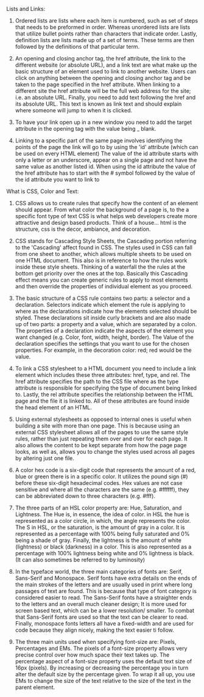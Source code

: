 Lists and Links:

1) Ordered lists are lists where each item is numbered, such as set of steps that needs to be preformed in order. Whereas unordered lists are lists that utilize bullet points rather than characters that indicate order. Lastly, definition lists are lists made up of a set of terms. These terms are then followed by the definitions of that particular term.

2) An opening <a> and closing </a> anchor tag, the href attribute, the link to the different website (or absolute URL), and a link text are what make up the basic structure of an element used to link to another website. Users can click on anything between the opening and closing anchor tag and be taken to the page specified in the href attribute. When linking to a different site the href attribute will be the full web address for the site; i.e. an absolute URL. Finally, you need to add text following the href and its absolute URL. This text is known as link text and should explain where someone will jump to when it is clicked.        

3) To have your link open up in a new window you need to add the target attribute in the opening <a> tag with the value being _ blank.  

4) Linking to a specific part of the same page involves identifying the points of the page the link will go to by using the 'id' attribute (which can be used on every HTML element) The value of the id attribute starts with only a letter or an underscore, appear on a single page and not have the same value as another listed id. When using the id attribute the value of the href attribute has to start with the # symbol followed by the value of the id attribute you want to link to  


What is CSS, Color and Text:

1) CSS allows us to create rules that specify how the content of an element should appear. From what color the background of a page is, to the a specific font type of text CSS is what helps web developers create more attractive and design based products. Think of a house... html is the structure, css is the decor, ambiance, and decoration.

2) CSS stands for Cascading Style Sheets, the Cascading portion referring to the 'Cascading' affect found in CSS. The styles used in CSS can fall from one sheet to another, which allows multiple sheets to be used on one HTML document. This also is in reference to how the rules work inside these style sheets. Thinking of a waterfall the the rules at the bottom get priority over the ones at the top. Basically this Cascading effect means you can create generic rules to apply to most elements and then override the properties of individual element as you proceed.   

3) The basic structure of a CSS rule contains two parts: a selector and a declaration. Selectors indicate which element the rule is applying to where as the declarations indicate how the elements selected should be styled. These declarations sit inside curly brackets and are also made up of two parts: a property and a value, which are separated by a colon. The properties of a declaration indicate the aspects of the element you want changed (e.g. Color, font, width, height, border). The Value of the declaration specifies the settings that you want to use for the chosen properties. For example, in the decoration color: red; red would be the value.

4) To link a CSS stylesheet to a HTML document you need to include a link element which includes these three attributes: href, type, and rel. The href attribute specifies the path to the CSS file where as the type attribute is responsible for specifying the type of document being linked to. Lastly, the rel attribute specifies the relationship between the HTML page and the file it is linked to. All of these attributes are found inside the head element of an HTML.

5) Using external stylesheets as opposed to internal ones is useful when building a site with more than one page. This is because using an external CSS stylesheet allows all of the pages to use the same style rules, rather than just repeating them over and over for each page. It also allows the content to be kept separate from how the page page looks, as well as, allows you to change the styles used across all pages by altering just one file.

6) A color hex code is a six-digit code that represents the amount of a red, blue or green there is in a specific color. It utilizes the pound sign (#) before these six-digit hexadecimal codes. Hex values are not case sensitive and where all the characters are the same (e.g. #ffffff), they can be abbreviated down to three characters (e.g. #fff).

7) The three parts of an HSL color property are: Hue, Saturation, and Lightness. The Hue is, in essence, the idea of color. in HSL the hue is represented as a color circle, in which, the angle represents the color. The S in HSL, or the saturation, is the amount of gray in a color. It is represented as a percentage with 100% being fully saturated and 0% being a shade of gray. Finally, the lightness is the amount of white (lightness) or black (darkness) in a color. This is also represented as a percentage with 100% lightness being white and 0% lightness is black. (It can also sometimes be referred to by luminosity)         

8) In the typeface world, the three main categories of fonts are: Serif, Sans-Serif and Monospace. Serif fonts have extra details on the ends of the main strokes of the letters and are usually used in print where long passages of text are found. This is because that type of font category is considered easier to read. The Sans-Serif fonts have a straighter ends to the letters and an overall much cleaner design; It is more used for screen based text, which can be a lower resolution/ smaller. To combat that Sans-Serif fonts are used so that the text can be clearer to read. Finally, monospace fonts letters all have a fixed-width and are used for code because they align nicely, making the text easier ti follow.

9)  The three main units used when specifying font-size are: Pixels, Percentages and EMs. The pixels of a font-size property allows very precise control over how much space their text takes up. The percentage aspect of a font-size property uses the default text size of 16px (pixels). By increasing or decreasing the percentage you in turn alter the default size by the percentage given. To wrap it all up, you use EMs to change the size of the text relative to the size of the text in the parent element.   
